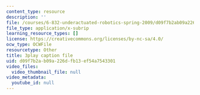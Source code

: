 ```yaml
---
content_type: resource
description: ''
file: /courses/6-832-underactuated-robotics-spring-2009/d09f7b2ab09a226dfb13ef54a7543301_7la43dvoLh0.srt
file_type: application/x-subrip
learning_resource_types: []
license: https://creativecommons.org/licenses/by-nc-sa/4.0/
ocw_type: OCWFile
resourcetype: Other
title: 3play caption file
uid: d09f7b2a-b09a-226d-fb13-ef54a7543301
video_files:
  video_thumbnail_file: null
video_metadata:
  youtube_id: null
---
```

